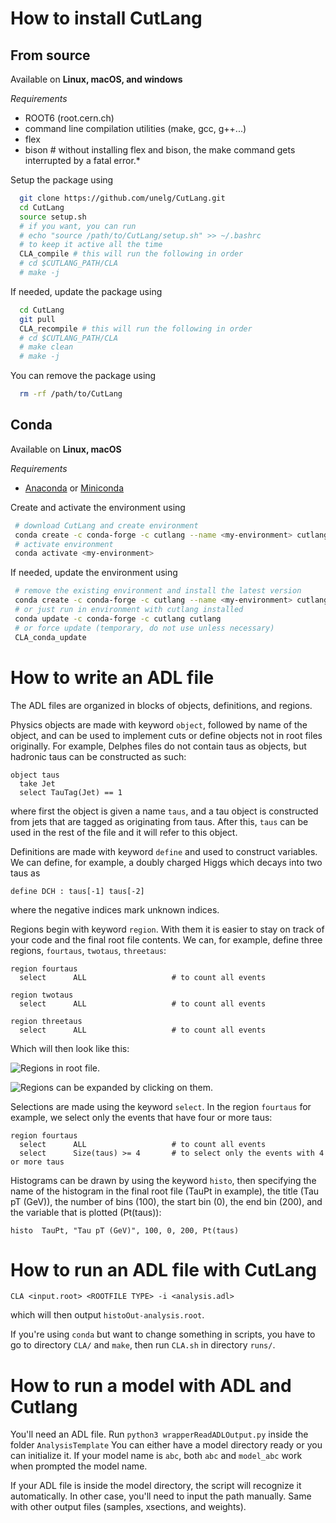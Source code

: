 # How to install CutLang

## From source

Available on **Linux, macOS, and windows**

*Requirements*
- ROOT6 (root.cern.ch)
- command line compilation utilities (make, gcc, g++...)
- flex
- bison # without installing flex and bison, the make command gets interrupted by a fatal error.*

Setup the package using
```bash
  git clone https://github.com/unelg/CutLang.git
  cd CutLang
  source setup.sh
  # if you want, you can run
  # echo "source /path/to/CutLang/setup.sh" >> ~/.bashrc
  # to keep it active all the time
  CLA_compile # this will run the following in order
  # cd $CUTLANG_PATH/CLA
  # make -j
```

If needed, update the package using
```bash
  cd CutLang
  git pull
  CLA_recompile # this will run the following in order
  # cd $CUTLANG_PATH/CLA
  # make clean
  # make -j
```

You can remove the package using
```bash
  rm -rf /path/to/CutLang
```

## Conda

Available on **Linux, macOS**

*Requirements*
- [Anaconda](https://www.anaconda.com/) or [Miniconda](https://docs.conda.io/en/latest/miniconda.html)

Create and activate the environment using
```bash
 # download CutLang and create environment
 conda create -c conda-forge -c cutlang --name <my-environment> cutlang
 # activate environment
 conda activate <my-environment> 
```
If needed, update the environment using
```bash
 # remove the existing environment and install the latest version
 conda create -c conda-forge -c cutlang --name <my-environment> cutlang
 # or just run in environment with cutlang installed
 conda update -c conda-forge -c cutlang cutlang
 # or force update (temporary, do not use unless necessary)
 CLA_conda_update
```

# How to write an ADL file

The ADL files are organized in blocks of objects, definitions, and regions.

Physics objects are made with keyword `object`, followed by name of the object, and can be used to implement cuts or define objects not in root files originally. For example, Delphes files do not contain taus as objects, but hadronic taus can be constructed as such:

```
object taus
  take Jet
  select TauTag(Jet) == 1
```

where first the object is given a name `taus`, and a tau object is constructed from jets that are tagged as originating from taus. After this, `taus` can be used in the rest of the file and it will refer to this object.


Definitions are made with keyword `define` and used to construct variables. We can define, for example, a doubly charged Higgs which decays into two taus as

```
define DCH : taus[-1] taus[-2]
```

where the negative indices mark unknown indices.

Regions begin with keyword `region`. With them it is easier to stay on track of your code and the final root file contents. We can, for example, define three regions, `fourtaus`, `twotaus`, `threetaus`:

```
region fourtaus
  select      ALL                   # to count all events

region twotaus
  select      ALL                   # to count all events

region threetaus
  select      ALL                   # to count all events
```

Which will then look like this:

![Regions in root file.](regionsA.png)

![Regions can be expanded by clicking on them.](regionsB.png)


Selections are made using the keyword `select`. In the region `fourtaus` for example, we select only the events that have four or more taus:

```
region fourtaus
  select      ALL                   # to count all events
  select      Size(taus) >= 4       # to select only the events with 4 or more taus
```

Histograms can be drawn by using the keyword `histo`, then specifying the name of the histogram in the final root file (TauPt in example), the title (Tau pT (GeV)), the number of bins (100), the start bin (0), the end bin (200), and the variable that is plotted (Pt(taus)):

```
histo  TauPt, "Tau pT (GeV)", 100, 0, 200, Pt(taus)
```

# How to run an ADL file with CutLang

```
CLA <input.root> <ROOTFILE TYPE> -i <analysis.adl>
```

which will then output `histoOut-analysis.root`.

If you're using `conda` but want to change something in scripts, you have to go to directory `CLA/` and `make`, then run `CLA.sh` in directory `runs/`.

# How to run a model with ADL and Cutlang

You'll need an ADL file. Run `python3 wrapperReadADLOutput.py` inside the folder `AnalysisTemplate` You can either have a model directory ready or you can initialize it. If your model name is `abc`, both `abc` and `model_abc` work when prompted the model name.

If your ADL file is inside the model directory, the script will recognize it automatically. In other case, you'll need to input the path manually. Same with other output files (samples, xsections, and weights).